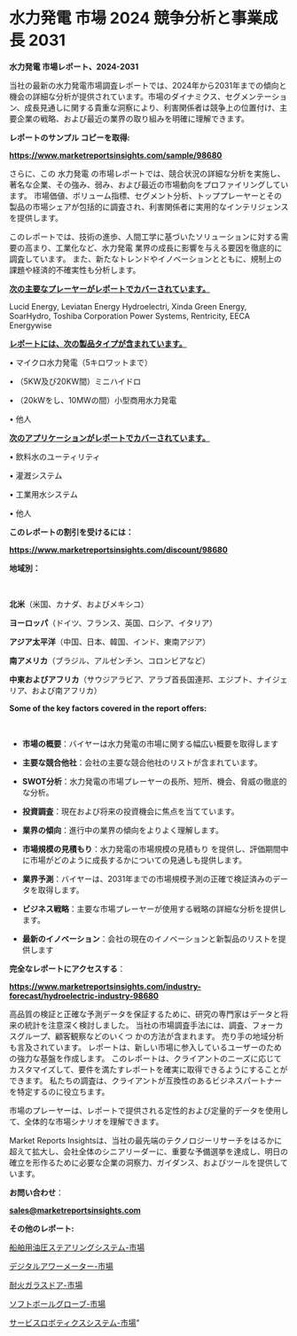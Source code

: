 # 水力発電 市場 2024 競争分析と事業成長 2031

<strong>水力発電 市場レポート、2024-2031</strong>

当社の最新の水力発電市場調査レポートでは、2024年から2031年までの傾向と機会の詳細な分析が提供されています。市場のダイナミクス、セグメンテーション、成長見通しに関する貴重な洞察により、利害関係者は競争上の位置付け、主要企業の戦略、および最近の業界の取り組みを明確に理解できます。



<strong>レポートのサンプル コピーを取得:</strong> <a href=https://www.marketreportsinsights.com/sample/98680>

<strong><u>https://www.marketreportsinsights.com/sample/98680</u></strong></a>

さらに、この 水力発電 の市場レポートでは、競合状況の詳細な分析を実施し、著名な企業、その強み、弱み、および最近の市場動向をプロファイリングしています。 市場価値、ボリューム指標、セグメント分析、トッププレーヤーとその製品の市場シェアが包括的に調査され、利害関係者に実用的なインテリジェンスを提供します。

このレポートでは、技術の進歩、人間工学に基づいたソリューションに対する需要の高まり、工業化など、水力発電 業界の成長に影響を与える要因を徹底的に調査しています。 また、新たなトレンドやイノベーションとともに、規制上の課題や経済的不確実性も分析します。



<strong><u>次の主要なプレーヤーがレポートでカバーされています。</u></strong>

Lucid Energy, Leviatan Energy Hydroelectri, Xinda Green Energy, SoarHydro, Toshiba Corporation Power Systems, Rentricity, EECA Energywise



<strong><u><b>レポートには、次の製品タイプが含まれています。</b></u></strong>

• マイクロ水力発電（5キロワットまで）

• （5KW及び20KW間）ミニハイドロ

• （20kWをし、10MWの間）小型商用水力発電

• 他人



<strong><u><b>次のアプリケーションがレポートでカバーされています。</b></u></strong>

• 飲料水のユーティリティ

• 灌漑システム

• 工業用水システム

• 他人



<strong><b>このレポートの割引を受けるには：</b></strong>

<a href=https://www.marketreportsinsights.com/discount/98680>

<strong><u>https://www.marketreportsinsights.com/discount/98680</u></strong></a>



<strong>地域別：</strong>

<strong> </strong>



<strong>北米</strong>（米国、カナダ、およびメキシコ）



<strong>ヨーロッパ</strong>（ドイツ、フランス、英国、ロシア、イタリア）



<strong>アジア太平洋</strong>（中国、日本、韓国、インド、東南アジア）



<strong>南アメリカ</strong>（ブラジル、アルゼンチン、コロンビアなど）



<strong>中東およびアフリカ</strong>（サウジアラビア、アラブ首長国連邦、エジプト、ナイジェリア、および南アフリカ）



<strong>Some of the key factors covered in the report offers:</strong>

<strong> </strong>
<ul>
  <li>

<strong>市場の概要</strong>：バイヤーは水力発電の市場に関する幅広い概要を取得します</li>
  <li>

<strong>主要な競合他社</strong>：会社の主要な競合他社のリストが含まれています。</li>
  <li>

<strong>SWOT分析</strong>：水力発電の市場プレーヤーの長所、短所、機会、脅威の徹底的な分析。</li>
  <li>

<strong>投資調査</strong>：現在および将来の投資機会に焦点を当てています。</li>
  <li>

<strong>業界の傾向</strong>：進行中の業界の傾向をよりよく理解します。</li>
  <li>

<strong>市場規模の見積もり</strong>：水力発電の市場規模の見積もり を提供し、評価期間中に市場がどのように成長するかについての見通しも提供します。</li>
  <li>

<strong>業界予測</strong>：バイヤーは、2031年までの市場規模予測の正確で検証済みのデータを取得します。</li>
  <li>

<strong>ビジネス戦略</strong>：主要な市場プレーヤーが使用する戦略の詳細な分析を提供します。</li>
  <li>

<strong>最新のイノベーション</strong>：会社の現在のイノベーションと新製品のリストを提供します</li>
</ul>


<strong>完全なレポートにアクセスする</strong>：

<a href=https://www.marketreportsinsights.com/industry-forecast/hydroelectric-industry-98680>

<strong><u>https://www.marketreportsinsights.com/industry-forecast/hydroelectric-industry-98680</u></strong></a>

高品質の検証と正確な予測データを保証するために、研究の専門家はデータと将来の統計を注意深く検討しました。 当社の市場調査手法には、調査、フォーカスグループ、顧客観察などのいくつ かの方法が含まれます。 売り手の地域分析も言及されています。 レポートは、新しい市場に参入しているユーザーのための強力な基盤を作成します。 このレポートは、クライアントのニーズに応じてカスタマイズして、要件を満たすレポートを確実に取得できるようにすることができます。 私たちの調査は、クライアントが互換性のあるビジネスパートナーを特定するのに役立ちます。

市場のプレーヤーは、レポートで提供される定性的および定量的データを使用して、全体的な市場シナリオを理解できます。

Market Reports Insightsは、当社の最先端のテクノロジーリサーチをはるかに超えて拡大し、会社全体のシニアリーダーに、重要な予備選挙を達成し、明日の確立を形作るために必要な企業の洞察力、ガイダンス、およびツールを提供しています。



<strong><b>お問い合わせ</b></strong>：

<a href=mailto:sales@marketreportsinsights.com>

<strong><u>sales@marketreportsinsights.com</u></strong></a>



<strong>その他のレポート:</strong>

<a href=https://www.linkedin.com/pulse/船舶用油圧ステアリングシステム-市場-2023-競争分析と事業成長-2030-rq0gf/>船舶用油圧ステアリングシステム-市場</a>

<a href=https://www.linkedin.com/pulse/デジタルアワーメーター-市場-2023-収益と成長ドライバー-2030-dshhf/>デジタルアワーメーター-市場</a>

<a href=https://www.linkedin.com/pulse/耐火ガラスドア-市場-2023-推進要因と成長機会-2030-analytics-achievers-24-analysis-bsrpf/>耐火ガラスドア-市場</a>

<a href=https://www.linkedin.com/pulse/ソフトボールグローブ-市場-2030-年までの需要に焦点を当てた-2023-u52nf/>ソフトボールグローブ-市場</a>

<a href=https://www.linkedin.com/pulse/サービスロボティクスシステム-市場-2023-収益と成長ドライバー-2030-pr-news-hub-mh2ff/>サービスロボティクスシステム-市場</a>"
